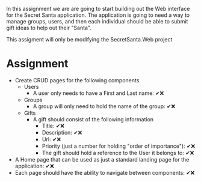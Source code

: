 In this assignment we are are going to start building out the Web interface for the Secret Santa application. The application is going to need a way to manage groups, users, and then each individual should be able to submit gift ideas to help out their "Santa".

This assigment will only be modifying the SecretSanta.Web project

# Assignment
- Create CRUD pages for the following components
  - Users
    - A user only needs to have a First and Last name: ✔❌
  - Groups
    - A group will only need to hold the name of the group: ✔❌
  - Gifts
    - A gift should consist of the following information
      - Title: ✔❌
      - Description: ✔❌
      - Url: ✔❌
      - Priority (just a number for holding "order of importance"): ✔❌
      - The gift should hold a reference to the User it belongs to: ✔❌
- A Home page that can be used as just a standard landing page for the application: ✔❌
- Each page should have the ability to navigate between components: ✔❌
